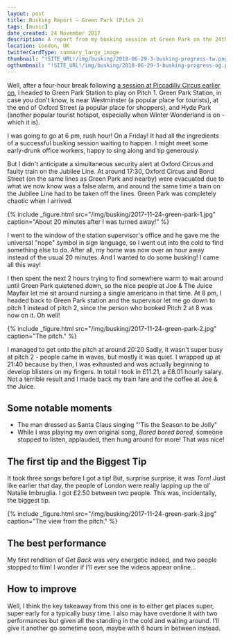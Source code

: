 ```yaml
---
layout: post
title: Busking Report – Green Park (Pitch 2)
tags: [music]
date_created: 24 November 2017
description: A report from my busking session at Green Park on the 24th of November!
location: London, UK
twitterCardType: summary_large_image
thumbnail: "!SITE_URL!/img/busking/2018-06-29-3-busking-progress-tw.png"
ogthumbnail: "!SITE_URL!/img/busking/2018-06-29-3-busking-progress-og.png"
---
```


Well, after a four-hour break following [a session at Piccadilly Circus earlier on](/busking/2017-11-24-piccadilly-circus), I headed to Green Park Station to play on Pitch 1. Green Park Station, in case you don't know, is near Westminster (a popular place for tourists), at the end of Oxford Street (a popular place for shoppers), and Hyde Park (another popular tourist hotspot, especially when Winter Wonderland is on - which it is).

I was going to go at 6 pm, rush hour! On a Friday! It had all the ingredients of a successful busking session waiting to happen. I might meet some early-drunk office workers, happy to sing along and tip generously.

But I didn't anticipate a simultaneous security alert at Oxford Circus and faulty train on the Jubilee Line. At around 17:30, Oxford Circus and Bond Street (on the same lines as Green Park and nearby) were evacuated due to what we now know was a false alarm, and around the same time a train on the Jubilee Line had to be taken off the lines. Green Park was completely chaotic when I arrived.

{% include _figure.html src="/img/busking/2017-11-24-green-park-1.jpg" caption="About 20 minutes after I was turned away!" %}

I went to the window of the station supervisor's office and he gave me the universal "nope" symbol in sign language, so I went out into the cold to find something else to do. After all, my home was now over an hour away instead of the usual 20 minutes. And I wanted to do some busking! I came all this way!

I then spent the next 2 hours trying to find somewhere warm to wait around until Green Park quietened down, so the nice people at Joe & The Juice Mayfair let me sit around nursing a single americano in that time. At 8 pm, I headed back to Green Park station and the supervisor let me go down to pitch 1 instead of pitch 2, since the person who booked Pitch 2 at 8 was now on it. Oh well!

{% include _figure.html src="/img/busking/2017-11-24-green-park-2.jpg" caption="The pitch." %}

I managed to get onto the pitch at around 20:20 Sadly, it wasn't super busy at pitch 2 - people came in waves, but mostly it was quiet. I wrapped up at 21:40 because by then, I was exhausted and was actually beginning to develop blisters on my fingers. In total I took in £11.21, a £8.01 hourly salary. Not a terrible result and I made back my train fare and the coffee at Joe & the Juice.

## Some notable moments

- The man dressed as Santa Claus singing "'Tis the Season to be Jolly"
- While I was playing my own original song, _Bored bored bored_, someone stopped to listen, applauded, then hung around for more! That was nice!

## The first tip and the Biggest Tip

It took three songs before I got a tip! But, surprise surprise, it was _Torn_! Just like earlier that day, the people of London were really lapping up the ol' Natalie Imbruglia. I got £2.50 between two people. This was, incidentally, the biggest tip.

{% include _figure.html src="/img/busking/2017-11-24-green-park-3.jpg" caption="The view from the pitch." %}

## The best performance

My first rendition of _Get Back_ was very energetic indeed, and two people stopped to film! I wonder if I'll ever see the videos appear online...

## How to improve

Well, I think the key takeaway from this one is to either get places super, super early for a typically busy time. I also may have overdone it with two performances but given all the standing in the cold and waiting around. I'll give it another go sometime soon, maybe with 6 hours in between instead.
